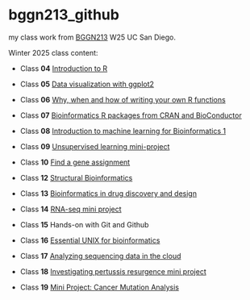 # bggn213_github
my class work from [BGGN213](https://bioboot.github.io/bggn213_W25/) W25 UC San Diego.

Winter 2025 class content:

- Class **04** [Introduction to R](class04/class04.html)

- Class **05** [Data visualization with ggplot2](class05/class05.html)

- Class **06** [Why, when and how of writing your own R functions](class06/class06.html)

- Class **07** [Bioinformatics R packages from CRAN and BioConductor](class07/class07.html)

- Class **08** [Introduction to machine learning for Bioinformatics 1](class08/class08.html)

- Class **09** [Unsupervised learning mini-project](class09/class09.html)

- Class **10** [Find a gene assignment](class10/class10.html)

- Class **12** [Structural Bioinformatics](class12/class12.html)

- Class **13** [Bioinformatics in drug discovery and design](class13/class13.html)

- Class **14** [RNA-seq mini project](class14/14.html)

- Class **15** Hands-on with Git and Github

- Class **16** [Essential UNIX for bioinformatics](class16/16.html)

- Class **17** [Analyzing sequencing data in the cloud](class17/17.html)
  
- Class **18** [Investigating pertussis resurgence mini project](class18/18.html)

- Class **19** [Mini Project: Cancer Mutation Analysis](class19/19.html)

